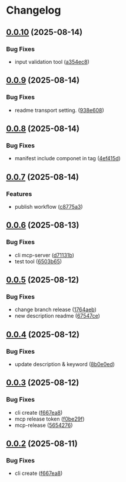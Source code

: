 # Changelog

## [0.0.10](https://github.com/endropie/mcp-setup/compare/v0.0.9...v0.0.10) (2025-08-14)


### Bug Fixes

* input validation tool ([a354ec8](https://github.com/endropie/mcp-setup/commit/a354ec8ce0d40b5538ec3b43f36efa35bc4f4c50))

## [0.0.9](https://github.com/endropie/mcp-setup/compare/v0.0.8...v0.0.9) (2025-08-14)


### Bug Fixes

* readme transport setting. ([938e608](https://github.com/endropie/mcp-setup/commit/938e608231c78b94587311c1ebf1316010d59231))

## [0.0.8](https://github.com/endropie/mcp-setup/compare/v0.0.7...v0.0.8) (2025-08-14)


### Bug Fixes

* manifest include componet in tag ([4ef415d](https://github.com/endropie/mcp-setup/commit/4ef415d4693d1bb969e6dec559dde41d08fe3d6c))

## [0.0.7](https://github.com/endropie/mcp-setup/compare/mcp-setup-v0.0.6...mcp-setup-v0.0.7) (2025-08-14)


### Features

* publish workflow ([c8775a3](https://github.com/endropie/mcp-setup/commit/c8775a337649b150daab1780ba7662f8de4a4be6))

## [0.0.6](https://github.com/endropie/mcp-setup/compare/mcp-setup-v0.0.5...mcp-setup-v0.0.6) (2025-08-13)


### Bug Fixes

* cli mcp-server ([d71131b](https://github.com/endropie/mcp-setup/commit/d71131b8f48be47c4fc55be93952153cf7126df9))
* test tool ([6503b65](https://github.com/endropie/mcp-setup/commit/6503b651ed2e0941104f244f1d429696c0f236b1))

## [0.0.5](https://github.com/endropie/mcp-setup/compare/mcp-setup-v0.0.4...mcp-setup-v0.0.5) (2025-08-12)


### Bug Fixes

* change branch release ([1764aeb](https://github.com/endropie/mcp-setup/commit/1764aeb8185f41e8bd1a970746ac3de8ff648c80))
* new description readme ([67547ce](https://github.com/endropie/mcp-setup/commit/67547cee3854b4e92432bdedb631f3791eb7301d))

## [0.0.4](https://github.com/endropie/mcp-setup/compare/mcp-setup-v0.0.3...mcp-setup-v0.0.4) (2025-08-12)


### Bug Fixes

* update description & keyword ([8b0e0ed](https://github.com/endropie/mcp-setup/commit/8b0e0ed45a4ed00228018dbbd1126011ba0cc59f))

## [0.0.3](https://github.com/endropie/mcp-setup/compare/mcp-setup-v0.0.2...mcp-setup-v0.0.3) (2025-08-12)


### Bug Fixes

* cli create ([f667ea8](https://github.com/endropie/mcp-setup/commit/f667ea8de8b33107b570dead7ac663c857fd8de8))
* mcp release  token ([f0be29f](https://github.com/endropie/mcp-setup/commit/f0be29f335af1223b853f38a6532e9e3afb1a4d7))
* mcp-release ([5654276](https://github.com/endropie/mcp-setup/commit/5654276dcbaefd4eafa83b1d9218b30357e4686d))

## [0.0.2](https://github.com/endropie/mcp-setup/compare/mcp-setup-v0.0.1...mcp-setup-v0.0.2) (2025-08-11)


### Bug Fixes

* cli create ([f667ea8](https://github.com/endropie/mcp-setup/commit/f667ea8de8b33107b570dead7ac663c857fd8de8))
